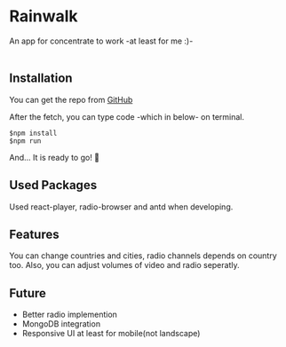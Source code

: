 # Rainwalk

An app for concentrate to work -at least for me :)-
<br /><br />

## Installation
You can get the repo from [GitHub](https://github.com/GoktugYalcin/rainwalk)

After the fetch, you can type code -which in below- on terminal.

    $npm install
    $npm run

And... It is ready to go! 🚀

## Used Packages

Used react-player, radio-browser and antd when developing.

## Features

You can change countries and cities, radio channels depends on country too. Also, you can adjust volumes of video and radio seperatly.

## __Future__
- Better radio implemention
- MongoDB integration
- Responsive UI at least for mobile(not landscape) 
